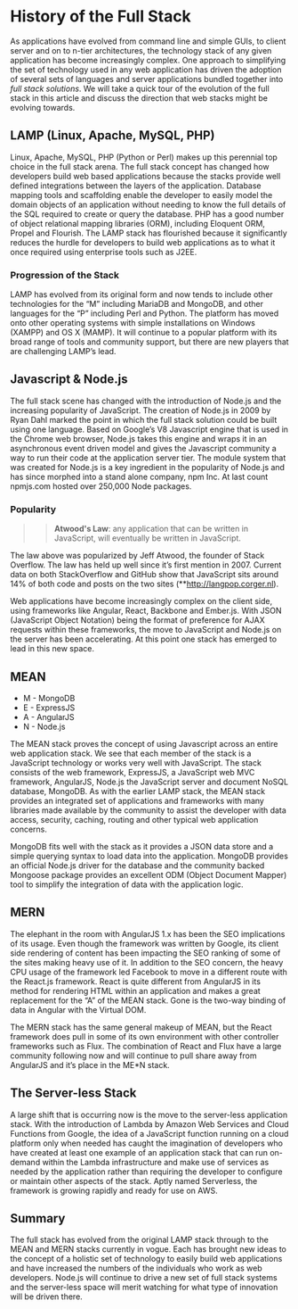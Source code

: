 # History of the Full Stack
As applications have evolved from command line and simple GUIs, to client server and on to n-tier architectures, the technology stack of any given application has become increasingly complex. One approach to simplifying the set of technology used in any web application has driven the adoption of several sets of languages and server applications bundled together into *full stack solutions*. We will take a quick tour of the evolution of the full stack in this article and discuss the direction that web stacks might be evolving towards.

## LAMP (Linux, Apache, MySQL, PHP)
Linux, Apache, MySQL, PHP (Python or Perl) makes up this perennial top choice in the full stack arena. The full stack concept has changed how developers build web based applications because the stacks provide well defined integrations between the layers of the application. Database mapping tools and scaffolding enable the developer to easily model the domain objects of an application without needing to know the full details of the SQL required to create or query the database. PHP has a good number of object relational mapping libraries (ORM), including Eloquent ORM, Propel and Flourish. The LAMP stack has flourished because it significantly reduces the hurdle for developers to build web applications as to what it once required using enterprise tools such as J2EE.

### Progression of the Stack
LAMP has evolved from its original form and now tends to include  other technologies for the “M” including MariaDB and MongoDB, and other languages for the “P” including Perl and Python. The platform has moved onto other operating systems with simple installations on Windows (XAMPP) and OS X (MAMP). It will continue to a popular platform with its broad range of tools and community support, but there are new players that are challenging LAMP’s lead.

## Javascript & Node.js
The full stack scene has changed with the introduction of Node.js and the increasing popularity of JavaScript. The creation of Node.js in 2009 by Ryan Dahl marked the point in which the full stack solution could be built using one language. Based on Google’s V8 Javascript engine that is used in the Chrome web browser, Node.js takes this engine and wraps it in an asynchronous event driven model and gives the Javascript community a way to run their code at the application server tier. The module system that was created for Node.js is a key ingredient in the popularity of Node.js and has since morphed into a stand alone company, npm Inc. At last count npmjs.com hosted over 250,000 Node packages.

### Popularity 

>> **Atwood's Law**: any application that can be written in JavaScript, will eventually be written in JavaScript.

The law above was popularized by Jeff Atwood, the founder of Stack Overflow. The law has held up well since it’s first mention in 2007.  Current data on both StackOverflow and GitHub show that JavaScript sits around 14% of both code and posts on the two sites (**http://langpop.corger.nl).

Web applications have become increasingly complex on the client side, using frameworks like Angular, React, Backbone and Ember.js.  With JSON (JavaScript Object Notation) being the format of preference for AJAX requests within these frameworks, the move to JavaScript and Node.js on the server has been accelerating. At this point one stack has emerged to lead in this new space.

## MEAN
- M - MongoDB
- E - ExpressJS
- A - AngularJS
- N - Node.js

The MEAN stack proves the concept of using Javascript across an entire web application stack. We see that each member of the  stack is a JavaScript technology or works very well with JavaScript. The stack consists of the web framework, ExpressJS, a JavaScript web MVC framework, AngularJS, Node.js the JavaScript server and document NoSQL database, MongoDB. As with the earlier LAMP stack, the MEAN stack provides an integrated set of applications and frameworks with many libraries made available by the community to assist the developer with data access, security, caching, routing and other typical web application concerns.

MongoDB fits well with the stack as it provides a JSON data store and a simple querying syntax to load data into the application. MongoDB provides an official Node.js driver for the database and the community backed Mongoose package provides an excellent ODM (Object Document Mapper) tool to simplify the integration of data with the application logic.

## MERN
The elephant in the room with AngularJS 1.x has been the SEO implications of its usage. Even though the framework was written by Google, its client side rendering of content has been impacting the SEO ranking of some of the sites making heavy use of it. In addition to the SEO concern, the heavy CPU usage of the framework led Facebook to move in a different route with the React.js framework. React is quite different from AngularJS in its method for rendering HTML within  an application and makes a great replacement for the “A” of the MEAN stack. Gone is the two-way binding of data in Angular with the Virtual DOM.

The MERN stack has the same general makeup of MEAN, but the React framework does pull in some of its own environment with other controller frameworks such as Flux. The combination of React and Flux have a large community following now and will continue to pull share away from AngularJS and it’s place in the  ME*N stack.

## The Server-less Stack
A large shift that is occurring now is the move to the server-less application stack. With the introduction of Lambda by Amazon Web Services and Cloud Functions from Google, the idea of  a JavaScript function running on a cloud platform only when needed has caught the imagination of developers who have created  at least one example of an application stack that can run on-demand within the Lambda infrastructure and make use of services as needed by the application rather than requiring the developer to configure or maintain other aspects of the stack. Aptly named Serverless, the framework is growing rapidly and ready for use on AWS.

## Summary
The full stack has evolved from the original LAMP stack through to the MEAN and MERN stacks currently in vogue.  Each has brought new ideas to the concept of a holistic set of technology to easily build web applications and have increased the numbers of the individuals who work as web developers. Node.js will continue to drive a new set of full stack systems and the server-less space will merit watching for what type of innovation will be driven there.

